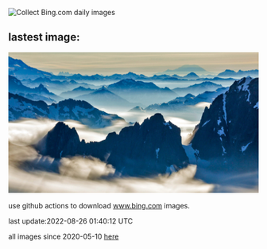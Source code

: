 ![Collect Bing.com daily images](https://github.com/counter2015/bing-daily-images/workflows/Collect%20Bing.com%20daily%20images/badge.svg)
## lastest image:
![](images/CascadesNP.jpg)

use github actions to download www.bing.com images.

last update:2022-08-26 01:40:12 UTC

all images since 2020-05-10 [here](https://github.com/counter2015/bing-daily-images/tree/master/images) 
